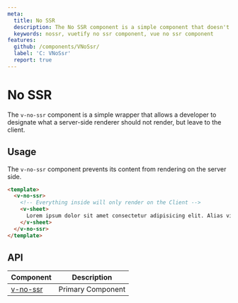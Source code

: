 ```yaml
---
meta:
  title: No SSR
  description: The No SSR component is a simple component that doesn't get rendered on the server, but only on the client.
  keywords: nossr, vuetify no ssr component, vue no ssr component
features:
  github: /components/VNoSsr/
  label: 'C: VNoSsr'
  report: true
---
```


# No SSR

The `v-no-ssr` component is a simple wrapper that allows a developer to designate what a server-side renderer should not render, but leave to the client.

<PageFeatures />

## Usage

The `v-no-ssr` component prevents its content from rendering on the server side.

```html
<template>
  <v-no-ssr>
    <!-- Everything inside will only render on the Client -->
    <v-sheet>
      Lorem ipsum dolor sit amet consectetur adipisicing elit. Alias vitae minus, incidunt laboriosam amet doloribus officiis?
    </v-sheet>
  </v-no-ssr>
</template>
```

## API

| Component | Description |
| - | - |
| [v-no-ssr](/api/v-no-ssr/) | Primary Component |

<ApiInline hide-links />

<PromotedEntry />
